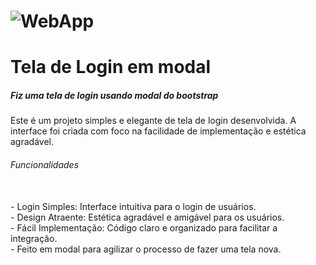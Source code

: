 # ![WebApp](https://i.imgur.com/mKZVoXF.png)
# Tela de Login em modal

<h5>Fiz uma tela de login usando modal do bootstrap</h5>
Este é um projeto simples e elegante de tela de login desenvolvida. A interface foi criada com foco na facilidade de implementação e estética agradável.

<h6>Funcionalidades</h6>
<br>
- Login Simples: Interface intuitiva para o login de usuários.<br>
- Design Atraente: Estética agradável e amigável para os usuários.<br>
- Fácil Implementação: Código claro e organizado para facilitar a integração.<br>
- Feito em modal para agilizar o processo de fazer uma tela nova.<br>
